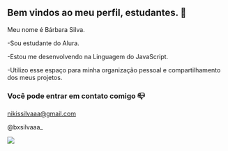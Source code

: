 ## Bem vindos ao meu perfil, estudantes. 🤍

Meu nome é Bárbara Silva.

-Sou estudante do Alura.

-Estou me desenvolvendo na Linguagem do JavaScript.

-Utilizo esse espaço para minha organização pessoal e compartilhamento dos meus projetos.

### Você pode entrar em contato comigo 📪

nikissilvaaa@gmail.com 

@bxsilvaaa_

![](https://media1.tenor.com/m/mCiM7CmGGI4AAAAC/naruto.gif)
